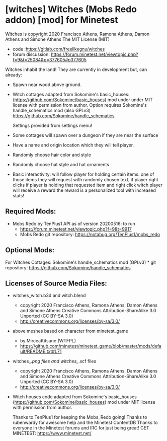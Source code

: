 # [witches] Witches (Mobs Redo addon) [mod] for Minetest 

Witches is copyright 2020 Francisco Athens, Ramona Athens, Damon Athens and Simone Athens
The MIT License (MIT)

* code :https://gitlab.com/freelikegnu/witches
* forum discussion: https://forum.minetest.net/viewtopic.php?f=9&t=25084&p=377605#p377605

Witches inhabit the land! They are currently in development but, can already:

* Spawn near wood above ground.

* Witch cottages adapted from Sokomine's basic_houses:
    (https://github.com/Sokomine/basic_houses) mod under under MIT license
	  with permission from author.
    Option requires Sokomine's handle_schematics mod (also GPLv3)
    https://github.com/Sokomine/handle_schematics

    Settings provided from settings menu!

* Some cottages will spawn over a dungeon if they are near the surface

* Have a name and origin location which they will tell player.

* Randomly choose hair color and style

* Randomly choose hat style and hat ornaments

* Basic interactivity:
    will follow player for holding certain items.
    one of those items they will request with randomly chosen text, if player right clicks
    if player is holding that requested item and right click witch player will receive a reward
    the reward is a personalized tool with increased stats!

## Required Mods:
* Mobs Redo by TenPlus1 API as of version 20200516: to run
    * https://forum.minetest.net/viewtopic.php?f=9&t=9917
    * Mobs Redo git repository:  https://notabug.org/TenPlus1/mobs_redo

## Optional Mods:
  For Witches Cottages: Sokomine's handle_schematics mod (GPLv3)
    * git repository: https://github.com/Sokomine/handle_schematics

## Licenses of Source Media Files:
* witches_witch.b3d and witch.blend 
    * copyright 2020 Francisco Athens, Ramona Athens, Damon Athens and Simone Athens
      Creative Commons Attribution-ShareAlike 3.0 Unported (CC BY-SA 3.0)
    * http://creativecommons.org/licenses/by-sa/3.0/

* above meshes based on character from minetest_game
    * by MirceaKitsune (WTFPL)
    * https://github.com/minetest/minetest_game/blob/master/mods/default/README.txt#L71

* witches_*.png files and witches_*.xcf files
    * copyright 2020 Francisco Athens, Ramona Athens, Damon Athens and Simone Athens
      Creative Commons  Attribution-ShareAlike 3.0 Unported (CC BY-SA 3.0) 
    * http://creativecommons.org/licenses/by-sa/3.0/

* Witch houses code adapted from Sokomine's basic_houses 
  (https://github.com/Sokomine/basic_houses) mod under MIT license
	with permission from author.

  Thanks to TenPlus1 for keeping the Mobs_Redo going!
  Thanks to rubenwardy for awesome help and the Minetest ContentDB
  Thanks to everyone in the Minetest forums and IRC for just being great!
GET MINETEST: https://www.minetest.net/

